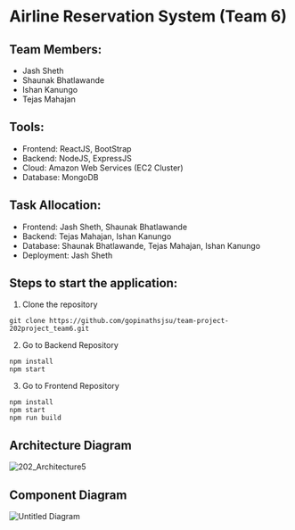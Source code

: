 # Airline Reservation System (Team 6)


## Team Members:
- Jash Sheth
- Shaunak Bhatlawande
- Ishan Kanungo
- Tejas Mahajan

## Tools:
- Frontend: ReactJS, BootStrap
- Backend: NodeJS, ExpressJS
- Cloud: Amazon Web Services (EC2 Cluster)
- Database: MongoDB

## Task Allocation:
- Frontend: Jash Sheth, Shaunak Bhatlawande
- Backend: Tejas Mahajan, Ishan Kanungo
- Database: Shaunak Bhatlawande, Tejas Mahajan, Ishan Kanungo
- Deployment: Jash Sheth

## Steps to start the application:
1. Clone the repository
```
git clone https://github.com/gopinathsjsu/team-project-202project_team6.git
```
2. Go to Backend Repository
```
npm install
npm start
```
3. Go to Frontend Repository
```
npm install
npm start
npm run build
```
## Architecture Diagram
![202_Architecture5](https://user-images.githubusercontent.com/78246787/144181838-da7f2edf-e979-4516-a89c-092a6243614f.jpg)

## Component Diagram
![Untitled Diagram](https://user-images.githubusercontent.com/78246787/144193615-0732ad19-5555-4aa4-819d-e621cc988a26.jpg)
